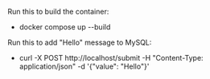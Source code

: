 Run this to build the container:
- docker compose up --build

Run this to add "Hello" message to MySQL:
- curl -X POST http://localhost/submit -H "Content-Type: application/json" -d '{"value": "Hello"}'

